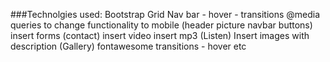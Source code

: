 ###Technolgies used:
Bootstrap Grid
Nav bar - hover - transitions
@media queries to change functionality to mobile (header picture navbar buttons)
insert forms (contact)
insert video
insert mp3 (Listen)
Insert images with description (Gallery)
fontawesome
transitions - hover etc